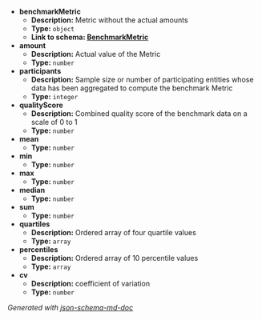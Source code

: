  - <b id="#/properties/benchmarkMetric">benchmarkMetric</b>
	 - **Description:** Metric without the actual amounts
	 - **Type:** `object`
	 - <b id="benchmarkmetricbenchmarkmetric.md">Link to schema: [BenchmarkMetric](BenchmarkMetric.md)</b>
 - <b id="#/properties/amount">amount</b>
	 - **Description:** Actual value of the Metric
	 - **Type:** `number`
 - <b id="#/properties/participants">participants</b>
	 - **Description:** Sample size or number of participating entities whose data has been aggregated to compute the benchmark Metric
	 - **Type:** `integer`
 - <b id="#/properties/qualityScore">qualityScore</b>
	 - **Description:** Combined quality score of the benchmark data on a scale of 0 to 1
	 - **Type:** `number`
 - <b id="#/properties/mean">mean</b>
	 - **Type:** `number`
 - <b id="#/properties/min">min</b>
	 - **Type:** `number`
 - <b id="#/properties/max">max</b>
	 - **Type:** `number`
 - <b id="#/properties/median">median</b>
	 - **Type:** `number`
 - <b id="#/properties/sum">sum</b>
	 - **Type:** `number`
 - <b id="#/properties/quartiles">quartiles</b>
	 - **Description:** Ordered array of four quartile values
	 - **Type:** `array`
 - <b id="#/properties/percentiles">percentiles</b>
	 - **Description:** Ordered array of 10 percentile values
	 - **Type:** `array`
 - <b id="#/properties/cv">cv</b>
	 - **Description:** coefficient of variation
	 - **Type:** `number`

_Generated with [json-schema-md-doc](https://brianwendt.github.io/json-schema-md-doc/)_